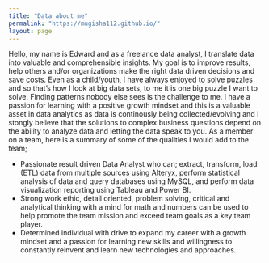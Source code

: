 ```yaml
---
title: "Data about me"
permalink: "https://mugisha112.github.io/"
layout: page
---
```


Hello, my name is Edward and as a freelance data analyst, I translate data into valuable and comprehensible insights. My goal is to improve results, help others and/or organizations make the right data driven decisions and save costs. Even as a child/youth, I have always enjoyed to solve puzzles and so that’s how I look at big data sets, to me it is one big puzzle I want to solve. Finding patterns nobody else sees is the challenge to me. I have a passion for learning with a positive growth mindset and this is a valuable asset in data analytics as data is continously being collected/evolving and I stongly believe that the solutions to complex business questions depend on the ability to analyze data and letting the data speak to you. As a member on a team, here is a summary of some of the qualities I would add to the team;
- Passionate result driven Data Analyst who can; extract, transform, load (ETL) data from multiple sources using Alteryx, perform statistical analysis of data and query databases using MySQL, and perform data visualization reporting using Tableau and Power BI. 
- Strong work ethic, detail oriented, problem solving, critical and analytical thinking with a mind for math and numbers can be used to help promote the team mission and exceed team goals as a key team player.
- Determined individual with drive to expand my career with a growth mindset and a passion for learning new skills and willingness to constantly reinvent and learn new technologies and approaches. 
